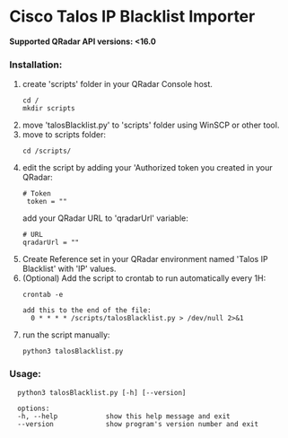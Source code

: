 # Cisco Talos IP Blacklist Importer
**Supported QRadar API versions: <16.0**

### Installation:
1. create 'scripts' folder in your QRadar Console host.
   ```
   cd /
   mkdir scripts
   ```
2. move 'talosBlacklist.py' to 'scripts' folder using WinSCP or other tool.
3. move to scripts folder:
   ```
   cd /scripts/
   ```
4. edit the script by adding your 'Authorized token you created in your QRadar:
   ```
   # Token
    token = ""
   ```
   add your QRadar URL to 'qradarUrl' variable:
   ```
   # URL
   qradarUrl = ""
   ```
5. Create Reference set in your QRadar environment named 'Talos IP Blacklist' with 'IP' values.
6. (Optional) Add the script to crontab to run automatically every 1H:
   ```
   crontab -e

   add this to the end of the file:
     0 * * * * /scripts/talosBlacklist.py > /dev/null 2>&1
   ```
7. run the script manually:
   ```
   python3 talosBlacklist.py
   ```
   
### Usage:
```
  python3 talosBlacklist.py [-h] [--version]

  options:
  -h, --help            show this help message and exit
  --version             show program's version number and exit
```


